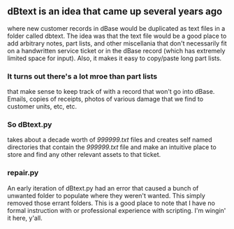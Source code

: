 ## dBtext is an idea that came up several years ago 
where new customer records in dBase would be duplicated as text files in a folder called dbtext. The idea was that the text file would be a good place to add arbitrary notes, part lists, and other miscellania that don't necessarily fit on a handwritten service ticket or in the dBase record (which has extremely limited space for input). Also, it makes it easy to copy/paste long part lists. 

### It turns out there's a lot mroe than part lists
that make sense to keep track of with a record that won't go into dBase. Emails, copies of receipts, photos of various damage that we find to customer units, etc, etc. 

### So dBtext.py 
takes about a decade worth of *999999.txt* files and creates self named directories that contain the *999999.txt* file and make an intuitive place to store and find any other relevant assets to that ticket.

### repair.py
An early iteration of dBtext.py had an error that caused a bunch of unwanted folder to populate where they weren't wanted. This simply removed those errant folders. This is a good place to note that I have no formal instruction with or professional experience with scripting. I'm wingin' it here, y'all. 